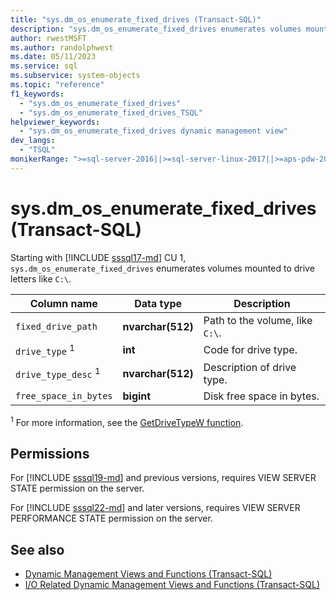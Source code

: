 ```yaml
---
title: "sys.dm_os_enumerate_fixed_drives (Transact-SQL)"
description: "sys.dm_os_enumerate_fixed_drives enumerates volumes mounted to drive letters."
author: rwestMSFT
ms.author: randolphwest
ms.date: 05/11/2023
ms.service: sql
ms.subservice: system-objects
ms.topic: "reference"
f1_keywords:
  - "sys.dm_os_enumerate_fixed_drives"
  - "sys.dm_os_enumerate_fixed_drives_TSQL"
helpviewer_keywords:
  - "sys.dm_os_enumerate_fixed_drives dynamic management view"
dev_langs:
  - "TSQL"
monikerRange: ">=sql-server-2016||>=sql-server-linux-2017||>=aps-pdw-2016||=azure-sqldw-latest"
---
```

# sys.dm_os_enumerate_fixed_drives (Transact-SQL)

Starting with [!INCLUDE [sssql17-md](../../includes/sssql17-md.md)] CU 1, `sys.dm_os_enumerate_fixed_drives` enumerates volumes mounted to drive letters like `C:\`.

| Column name | Data type | Description |
| --- | --- | --- |
| `fixed_drive_path` | **nvarchar(512)** | Path to the volume, like `C:\`. |
| `drive_type` <sup>1</sup> | **int** | Code for drive type. |
| `drive_type_desc` <sup>1</sup> | **nvarchar(512)** | Description of drive type. |
| `free_space_in_bytes` | **bigint** | Disk free space in bytes. |

<sup>1</sup> For more information, see the [GetDriveTypeW function](/windows/win32/api/fileapi/nf-fileapi-getdrivetypew).

## Permissions

For [!INCLUDE [sssql19-md](../../includes/sssql19-md.md)] and previous versions, requires VIEW SERVER STATE permission on the server.

For [!INCLUDE [sssql22-md](../../includes/sssql22-md.md)] and later versions, requires VIEW SERVER PERFORMANCE STATE permission on the server.

## See also

- [Dynamic Management Views and Functions (Transact-SQL)](~/relational-databases/system-dynamic-management-views/system-dynamic-management-views.md)
- [I/O Related Dynamic Management Views and Functions (Transact-SQL)](../../relational-databases/system-dynamic-management-views/i-o-related-dynamic-management-views-and-functions-transact-sql.md)
